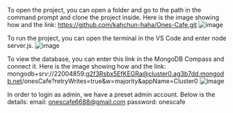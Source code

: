 To open the project, you can open a folder and go to the path in the command prompt and clone the project inside.
Here is the image showing how and the link:
https://github.com/kahchun-haha/Ones-Cafe.git
![image](https://github.com/kahchun-haha/Ones-Cafe/assets/133477881/1e62a359-7f23-4c9f-8d8e-4cfa4e47d63a)

To run the project, you can open the terminal in the VS Code and enter node server.js.
![image](https://github.com/kahchun-haha/Ones-Cafe/assets/133477881/e5e9ea69-339a-46be-94a4-b65bde3abf49)

To view the database, you can enter this link in the MongoDB Compass and connect it. Here is the image showing how and the link:
mongodb+srv://22004859:q2f3Rsbx5EfKEGRa@cluster0.ag3b7dd.mongodb.net/onesCafe?retryWrites=true&w=majority&appName=Cluster0
![image](https://github.com/kahchun-haha/Ones-Cafe/assets/133477881/f82d8a3e-6e05-4305-b288-14f24e07b1f2)

In order to login as admin, we have a preset admin account. Below is the details:
email: onescafe6688@gmail.com
password: onescafe
